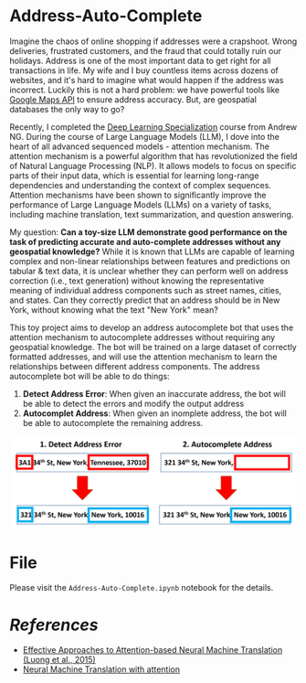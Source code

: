 # Address-Auto-Complete
Imagine the chaos of online shopping if addresses were a crapshoot. Wrong deliveries, frustrated customers, and the fraud that could totally ruin our holidays. Address is one of the most important data to get right for all transactions in life. My wife and I buy countless items across dozens of websites, and it's hard to imagine what would happen if the address was incorrect. Luckily this is not a hard problem: we have powerful tools like [Google Maps API](https://developers.google.com/maps/documentation/javascript) to ensure address accuracy. But, are geospatial databases the only way to go?

Recently, I completed the [Deep Learning Specialization](https://coursera.org/share/91ebf1ef9abec8ef3cb7f8f33509206e) course from Andrew NG. During the course of Large Language Models (LLM), I dove into the heart of all advanced sequenced models - attention mechanism. The attention mechanism is a powerful algorithm that has revolutionized the field of Natural Language Processing (NLP). It allows models to focus on specific parts of their input data, which is essential for learning long-range dependencies and understanding the context of complex sequences. Attention mechanisms have been shown to significantly improve the performance of Large Language Models (LLMs) on a variety of tasks, including machine translation, text summarization, and question answering.

My question: **Can a toy-size LLM demonstrate good performance on the task of predicting accurate and auto-complete addresses without any geospatial knowledge?** While it is known that LLMs are capable of learning complex and non-linear relationships between features and predictions on tabular & text data, it is unclear whether they can perform well on address correction (i.e., text generation) without knowing the representative meaning of individual address components such as street names, cities, and states. Can they correctly predict that an address should be in New York, without knowing what the text "New York" mean?

This toy project aims to develop an address autocomplete bot that uses the attention mechanism to autocomplete addresses without requiring any geospatial knowledge. The bot will be trained on a large dataset of correctly formatted addresses, and will use the attention mechanism to learn the relationships between different address components. The address autocomplete bot will be able to do things:
  1. **Detect Address Error**: When given an inaccurate address, the bot will be able to detect the errors and modify the output address
  2. **Autocomplet Address**: When given an inomplete address, the bot will be able to autocomplete the remaining address.

<p align="center">
    <img src="image/bot_function_1.PNG" width="500"> <br>
</p>

# File
Please visit the `Address-Auto-Complete.ipynb` notebook for the details.

# *References*
  - [Effective Approaches to Attention-based Neural Machine Translation (Luong et al., 2015)](https://arxiv.org/abs/1508.04025v5)
  - [Neural Machine Translation with attention](https://www.tensorflow.org/text/tutorials/nmt_with_attention)
